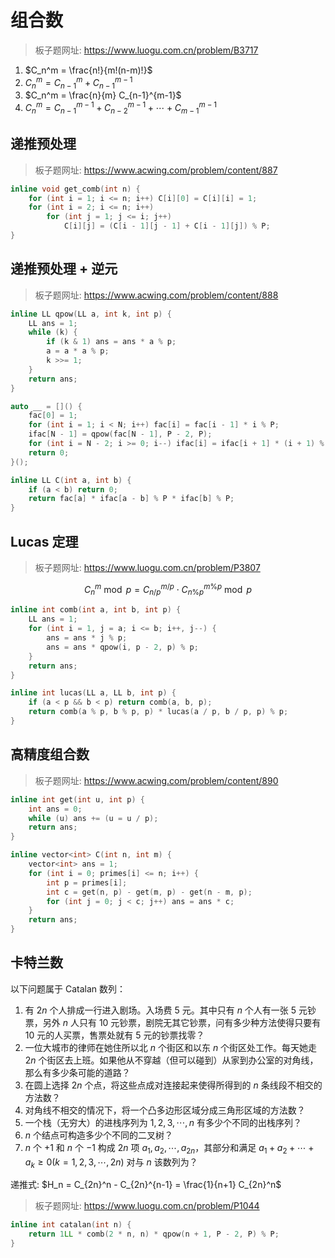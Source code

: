 # 组合数

> 板子题网址: https://www.luogu.com.cn/problem/B3717

1. $C_n^m = \frac{n!}{m!(n-m)!}$
2. $C_n^m = C_{n-1}^m + C_{n-1}^{m-1}$
3. $C_n^m = \frac{n}{m} C_{n-1}^{m-1}$
4. $C_n^m = C_{n-1}^{m-1} + C_{n-2}^{m-1} + \cdots + C_{m-1}^{m-1}$

## 递推预处理

> 板子题网址: https://www.acwing.com/problem/content/887

```cpp
inline void get_comb(int n) {
    for (int i = 1; i <= n; i++) C[i][0] = C[i][i] = 1;
    for (int i = 2; i <= n; i++)
        for (int j = 1; j <= i; j++)
            C[i][j] = (C[i - 1][j - 1] + C[i - 1][j]) % P;
}
```

## 递推预处理 + 逆元

> 板子题网址: https://www.acwing.com/problem/content/888

```cpp
inline LL qpow(LL a, int k, int p) {
    LL ans = 1;
    while (k) {
        if (k & 1) ans = ans * a % p;
        a = a * a % p;
        k >>= 1;
    }
    return ans;
}

auto __ = []() {
    fac[0] = 1;
    for (int i = 1; i < N; i++) fac[i] = fac[i - 1] * i % P;
    ifac[N - 1] = qpow(fac[N - 1], P - 2, P);
    for (int i = N - 2; i >= 0; i--) ifac[i] = ifac[i + 1] * (i + 1) % P;
    return 0;
}();

inline LL C(int a, int b) {
    if (a < b) return 0;
    return fac[a] * ifac[a - b] % P * ifac[b] % P;
}
```

## Lucas 定理

> 板子题网址: https://www.luogu.com.cn/problem/P3807

$$
C_n^m \bmod p = C_{n/p}^{m/p} \cdot C_{n\%p}^{m\%p} \bmod p
$$

```cpp
inline int comb(int a, int b, int p) {
    LL ans = 1;
    for (int i = 1, j = a; i <= b; i++, j--) {
        ans = ans * j % p;
        ans = ans * qpow(i, p - 2, p) % p;
    }
    return ans;
}

inline int lucas(LL a, LL b, int p) {
    if (a < p && b < p) return comb(a, b, p);
    return comb(a % p, b % p, p) * lucas(a / p, b / p, p) % p;
}
```

## 高精度组合数

> 板子题网址: https://www.acwing.com/problem/content/890

```cpp
inline int get(int u, int p) {
    int ans = 0;
    while (u) ans += (u = u / p);
    return ans;
}

inline vector<int> C(int n, int m) {
    vector<int> ans = 1;
    for (int i = 0; primes[i] <= n; i++) {
        int p = primes[i];
        int c = get(n, p) - get(m, p) - get(n - m, p);
        for (int j = 0; j < c; j++) ans = ans * c;
    }
    return ans;
}
```

## 卡特兰数

以下问题属于 Catalan 数列：

1.  有 $2n$ 个人排成一行进入剧场。入场费 5 元。其中只有 $n$ 个人有一张 5 元钞票，另外 $n$ 人只有 10 元钞票，剧院无其它钞票，问有多少种方法使得只要有 10 元的人买票，售票处就有 5 元的钞票找零？
2.  一位大城市的律师在她住所以北 $n$ 个街区和以东 $n$ 个街区处工作。每天她走 $2n$ 个街区去上班。如果他从不穿越（但可以碰到）从家到办公室的对角线，那么有多少条可能的道路？
3.  在圆上选择 $2n$ 个点，将这些点成对连接起来使得所得到的 $n$ 条线段不相交的方法数？
4.  对角线不相交的情况下，将一个凸多边形区域分成三角形区域的方法数？
5.  一个栈（无穷大）的进栈序列为 $1,2,3, \cdots ,n$ 有多少个不同的出栈序列？
6.  $n$ 个结点可构造多少个不同的二叉树？
7.  $n$ 个 $+1$ 和 $n$ 个 $-1$ 构成 $2n$ 项 $a_1,a_2, \cdots ,a_{2n}$，其部分和满足 $a_1+a_2+ \cdots +a_k \geq 0(k=1,2,3, \cdots ,2n)$ 对与 $n$ 该数列为？

递推式: $H_n = C_{2n}^n - C_{2n}^{n-1}  = \frac{1}{n+1} C_{2n}^n$

> 板子题网址: https://www.luogu.com.cn/problem/P1044

```cpp
inline int catalan(int n) {
    return 1LL * comb(2 * n, n) * qpow(n + 1, P - 2, P) % P;
}
```
